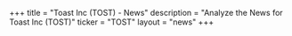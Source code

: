 +++
title = "Toast Inc (TOST) - News"
description = "Analyze the News for Toast Inc (TOST)"
ticker = "TOST"
layout = "news"
+++

